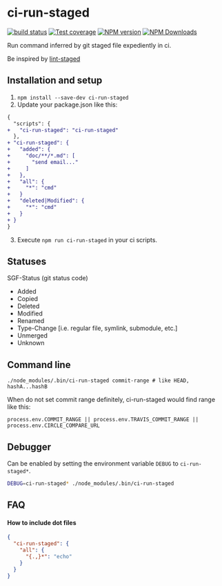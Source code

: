 # ci-run-staged

[![build status](https://img.shields.io/travis/imcuttle/ci-run-staged/master.svg?style=flat-square)](https://travis-ci.org/imcuttle/ci-run-staged)
[![Test coverage](https://img.shields.io/codecov/c/github/imcuttle/ci-run-staged.svg?style=flat-square)](https://codecov.io/github/imcuttle/ci-run-staged?branch=master)
[![NPM version](https://img.shields.io/npm/v/ci-run-staged.svg?style=flat-square)](https://www.npmjs.com/package/ci-run-staged)
[![NPM Downloads](https://img.shields.io/npm/dm/ci-run-staged.svg?style=flat-square&maxAge=43200)](https://www.npmjs.com/package/ci-run-staged)

Run command inferred by git staged file expediently in ci.

Be inspired by [lint-staged](https://github.com/okonet/lint-staged)

## Installation and setup

1. `npm install --save-dev ci-run-staged`
2. Update your package.json like this:

```diff
{
  "scripts": {
+   "ci-run-staged": "ci-run-staged"
  },
+ "ci-run-staged": {
+   "added": {
+     "doc/**/*.md": [
+       "send email..."
+     ]
+   },
+   "all": {
+     "*": "cmd"
+   }
+   "deleted|Modified": {
+     "*": "cmd"
+   }
+ }
}
```

3. Execute `npm run ci-run-staged` in your ci scripts.

## Statuses

SGF-Status (git status code)

* Added
* Copied
* Deleted
* Modified
* Renamed
* Type-Change [i.e. regular file, symlink, submodule, etc.]
* Unmerged
* Unknown

## Command line

```
./node_modules/.bin/ci-run-staged commit-range # like HEAD, hashA...hashB
```

When do not set commit range definitely, ci-run-staged would find range like this:

```
process.env.COMMIT_RANGE || process.env.TRAVIS_COMMIT_RANGE || process.env.CIRCLE_COMPARE_URL
```

## Debugger

Can be enabled by setting the environment variable `DEBUG` to `ci-run-staged*`.

```bash
DEBUG=ci-run-staged* ./node_modules/.bin/ci-run-staged
```

## FAQ

#### How to include dot files

```json
{
  "ci-run-staged": {
    "all": {
      "{.,}*": "echo"
    }
  }
}
```
